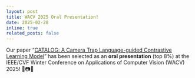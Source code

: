 ```yaml
---
layout: post
title: WACV 2025 Oral Presentation!
date: 2025-02-28
inline: true
related_posts: false
---
```


Our paper “[CATALOG: A Camera Trap Language-guided Contrastive Learning Model](https://openaccess.thecvf.com/content/WACV2025/papers/Santamaria_CATALOG_A_Camera_Trap_Language-Guided_Contrastive_Learning_Model_WACV_2025_paper.pdf)” has been selected as an **oral presentation** (top 8%) at the IEEE/CVF Winter Conference on Applications of Computer Vision (WACV) 2025! 🎉📷🧠

